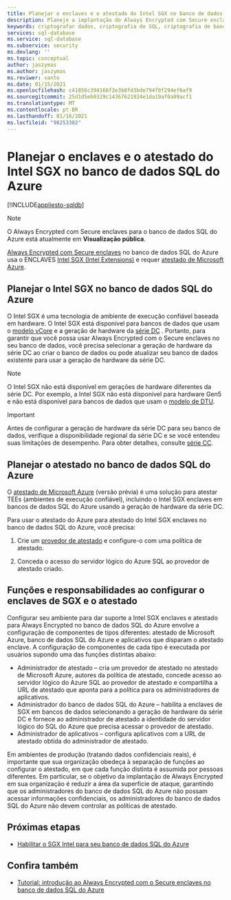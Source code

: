 ```yaml
---
title: Planejar o enclaves e o atestado do Intel SGX no banco de dados SQL do Azure
description: Planeje a implantação do Always Encrypted com Secure enclaves no banco de dados SQL do Azure.
keywords: criptografar dados, criptografia do SQL, criptografia de banco de dados, informações confidenciais, Always Encrypted, enclaves seguro, SGX, atestado
services: sql-database
ms.service: sql-database
ms.subservice: security
ms.devlang: ''
ms.topic: conceptual
author: jaszymas
ms.author: jaszymas
ms.reviwer: vanto
ms.date: 01/15/2021
ms.openlocfilehash: c41856c394166f2e3b8fd3bde794f0f294ef6af9
ms.sourcegitcommit: 25d1d5eb0329c14367621924e1da19af0a99acf1
ms.translationtype: MT
ms.contentlocale: pt-BR
ms.lasthandoff: 01/16/2021
ms.locfileid: "98253302"
---
```

# <a name="plan-for-intel-sgx-enclaves-and-attestation-in-azure-sql-database"></a>Planejar o enclaves e o atestado do Intel SGX no banco de dados SQL do Azure

[!INCLUDE[appliesto-sqldb](../includes/appliesto-sqldb.md)]

> [!NOTE]
> O Always Encrypted com Secure enclaves para o banco de dados SQL do Azure está atualmente em **Visualização pública**.

[Always Encrypted com Secure enclaves](https://docs.microsoft.com/sql/relational-databases/security/encryption/always-encrypted-enclaves) no banco de dados SQL do Azure usa o ENCLAVES [Intel SGX (Intel Extensions)](https://itpeernetwork.intel.com/microsoft-azure-confidential-computing/) e requer [atestado de Microsoft Azure](https://docs.microsoft.com/sql/relational-databases/security/encryption/always-encrypted-enclaves#secure-enclave-attestation).

## <a name="plan-for-intel-sgx-in-azure-sql-database"></a>Planejar o Intel SGX no banco de dados SQL do Azure

O Intel SGX é uma tecnologia de ambiente de execução confiável baseada em hardware. O Intel SGX está disponível para bancos de dados que usam o [modelo vCore](service-tiers-vcore.md) e a geração de hardware da [série DC](service-tiers-vcore.md?#dc-series) . Portanto, para garantir que você possa usar Always Encrypted com o Secure enclaves no seu banco de dados, você precisa selecionar a geração de hardware da série DC ao criar o banco de dados ou pode atualizar seu banco de dados existente para usar a geração de hardware da série DC.

> [!NOTE]
> O Intel SGX não está disponível em gerações de hardware diferentes da série DC. Por exemplo, a Intel SGX não está disponível para hardware Gen5 e não está disponível para bancos de dados que usam o [modelo de DTU](service-tiers-dtu.md).

> [!IMPORTANT]
> Antes de configurar a geração de hardware da série DC para seu banco de dados, verifique a disponibilidade regional da série DC e se você entendeu suas limitações de desempenho. Para obter detalhes, consulte [série CC](service-tiers-vcore.md#dc-series).

## <a name="plan-for-attestation-in-azure-sql-database"></a>Planejar o atestado no banco de dados SQL do Azure

O [atestado de Microsoft Azure](../../attestation/overview.md) (versão prévia) é uma solução para atestar TEEs (ambientes de execução confiável), incluindo o Intel SGX enclaves em bancos de dados SQL do Azure usando a geração de hardware da série DC.

Para usar o atestado do Azure para atestado do Intel SGX enclaves no banco de dados SQL do Azure, você precisa:

1. Crie um [provedor de atestado](../../attestation/basic-concepts.md#attestation-provider) e configure-o com uma política de atestado. 

2. Conceda o acesso do servidor lógico do Azure SQL ao provedor de atestado criado.

## <a name="roles-and-responsibilities-when-configuring-sgx-enclaves-and-attestation"></a>Funções e responsabilidades ao configurar o enclaves de SGX e o atestado

Configurar seu ambiente para dar suporte a Intel SGX enclaves e atestado para Always Encrypted no banco de dados SQL do Azure envolve a configuração de componentes de tipos diferentes: atestado de Microsoft Azure, banco de dados SQL do Azure e aplicativos que disparam o atestado enclave. A configuração de componentes de cada tipo é executada por usuários supondo uma das funções distintas abaixo:

- Administrador de atestado – cria um provedor de atestado no atestado de Microsoft Azure, autores da política de atestado, concede acesso ao servidor lógico do Azure SQL ao provedor de atestado e compartilha a URL de atestado que aponta para a política para os administradores de aplicativos.
- Administrador do banco de dados SQL do Azure – habilita a enclaves de SGX em bancos de dados selecionando a geração de hardware da série DC e fornece ao administrador de atestado a identidade do servidor lógico do SQL do Azure que precisa acessar o provedor de atestado.
- Administrador de aplicativos – configura aplicativos com a URL de atestado obtida do administrador de atestado.

Em ambientes de produção (tratando dados confidenciais reais), é importante que sua organização obedeça à separação de funções ao configurar o atestado, em que cada função distinta é assumida por pessoas diferentes. Em particular, se o objetivo da implantação de Always Encrypted em sua organização é reduzir a área da superfície de ataque, garantindo que os administradores do banco de dados SQL do Azure não possam acessar informações confidenciais, os administradores do banco de dados SQL do Azure não devem controlar as políticas de atestado.

## <a name="next-steps"></a>Próximas etapas

- [Habilitar o SGX Intel para seu banco de dados SQL do Azure](always-encrypted-enclaves-enable-sgx.md)

## <a name="see-also"></a>Confira também

- [Tutorial: introdução ao Always Encrypted com o Secure enclaves no banco de dados SQL do Azure](always-encrypted-enclaves-getting-started.md)